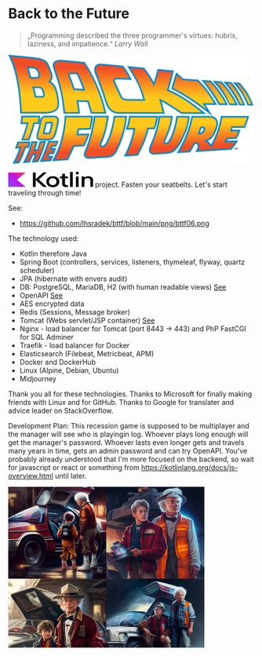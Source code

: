 # Back to the Future

> „Programming described the three programmer's virtues: hubris, laziness, and impatience.“ *Larry Wall*

<p>
<img src="src/main/webapp/res/Back-to-the-future-logo.svg" width="500px" height="222px"/>
<p/>

<p>
<img src="src/main/webapp/res/Kotlin Full Color Logo on White RGB.svg" width="173px" height="31px"/> project. Fasten your seatbelts. Let's start traveling through time!
<p/>

See:
* https://github.com/lhsradek/bttf/blob/main/png/bttf06.png

The technology used:

* Kotlin therefore Java
* Spring Boot (controllers, services, listeners, thymeleaf, flyway, quartz scheduler)
* JPA (hibernate with envers audit)
* DB: PostgreSQL, MariaDB, H2 (with human readable views) [See](https://github.com/lhsradek/bttf/tree/main/bttf-impl/src/main/resources/db/specific)
* OpenAPI [See](https://github.com/lhsradek/bttf/blob/main/png/bttf03.png)
* AES encrypted data
* Redis (Sessions, Message broker)
* Tomcat (Webs servlet/JSP container) [See](https://github.com/lhsradek/bttf/blob/main/png/bttf05.png)
* Nginx - load balancer for Tomcat (port 8443 -> 443) and PhP FastCGI for SQL Adminer
* Traefik - load balancer for Docker
* Elasticsearch (Filebeat, Metricbeat, APM)
* Docker and DockerHub
* Linux (Alpine, Debian, Ubuntu)
* Midjourney

Thank you all for these technologies. Thanks to Microsoft for finally making friends with Linux and for GitHub. Thanks to Google for translater and advice leader on StackOverflow.

Development Plan: This recession game is supposed to be multiplayer and the manager will see who is playingin log. Whoever plays long enough will get the manager's password. Whoever lasts even longer gets and travels many years in time, gets an admin password and can try OpenAPI. You've probably already understood that I'm more focused on the backend, so wait for javascript or react or something from https://kotlinlang.org/docs/js-overview.html until later.

<p>
<img src="src/main/webapp/res/bttf.png" width="400px" height="328px"/>
<p/>


